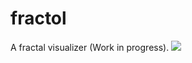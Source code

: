 # fractol
A fractal visualizer (Work in progress).
![](https://i.ibb.co/4drWPLV/Screen-Shot-2020-12-06-at-06-38-11.png)
